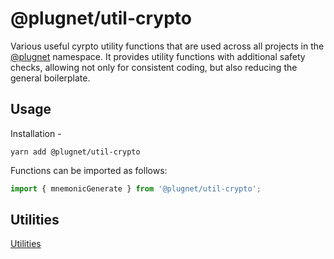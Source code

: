 # @plugnet/util-crypto

Various useful cyrpto utility functions that are used across all projects in the [@plugnet](https://www.poweredbyplug.com/) namespace. It provides utility functions with additional safety checks, allowing not only for consistent coding, but also reducing the general boilerplate.

## Usage

Installation -

```
yarn add @plugnet/util-crypto
```

Functions can be imported as follows:

```js
import { mnemonicGenerate } from '@plugnet/util-crypto';
```

## Utilities

[Utilities](SUMMARY.md)
